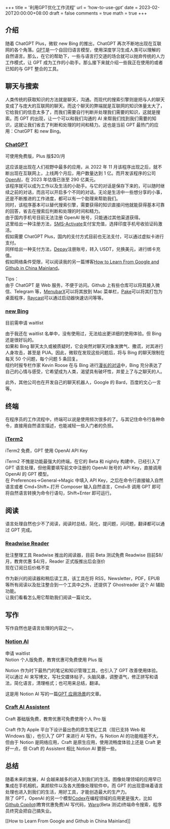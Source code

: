 +++
title = '利用GPT优化工作流程'
url = ‘how-to-use-gpt’
date = 2023-02-20T20:00:00+08:00
draft = false
comments = true
math = true
+++

## 介绍

随着 ChatGPT Plus，微软 new Bing 的推出，ChatGPT 再次不断地出现在互联网的各个角落。[GPT](https://openai.com/blog/gpt-3-apps/)是一个自回归语言模型，使用深度学习生成人类可以理解的自然语言。那么，在它的帮助下，一些与语言打交道的场合就可以抛弃传统的人力工作模式，让 GPT 成为工作的小助手。那么接下来就介绍一些我正在使用的或者已知的与 GPT 整合的工具。

## 聊天与搜索

人类传统的获取知识的方法就是聊天，沟通。而现代的搜索引擎则是把与人的聊天变成了与庞大的互联网的聊天。而这个聊天的弊端就是互联网的知识体量太大了，它给我们的信息太多了，而我们需要自行判断并处理我们需要的知识，这就是搜索。而 GPT 的出现，让一个可以和我们沟通的 AI 来帮我们找到我们需要的知识，这就让我们省去了判断和处理的时间和精力。这也是当前 GPT 最热门的应用：ChatGPT 和 new Bing。

### [ChatGPT](chat.openai.com)

可使用免费版，Plus 版$20/月

这应该是出现在人们视野中最多的应用，从 2022 年 11 月该程序出现之后，就不断出现在互联网上，上线两个月后，用户数量达到 1 亿。而开发该程序的公司[OpenAI](https://openai.com)，在 2023 年估值已涨至 290 亿美元。  
该程序就可以成为工作以及生活的小助手。与它的对话是保存下来的，可以随时继续之前的对话，而且可以开启多个不同的对话。无论是生活中一些想分享的小事，还是不断推进的工作进度，都可以有一个助理来帮助我们。  
同时，该程序基本可以替代搜索引擎，需要获得的知识直接问他就能获得基本可靠的回答，省去在搜索后判断和处理的时间和精力。  
由于国内手机号目前无法注册 OpenAI 账号，只能通过其他渠道获得。  
这里给出一种注册方法，[SMS-Activate](https://sms-activate.org/cn)支付宝充值，选择印度手机号收验证码激活。  
假如需要 ChatGPT Plus，国内的支付方式目前也无法支付，可以通过虚拟卡进行支付。  
同样给出一种支付方法，[Depay](https://www.depay.one/zh-cn/index.html)注册账号，转入 USDT，兑换美元，进行绑卡充值。  
假如网络条件受限，可以阅读我的另一篇博客[How to Learn From Google and Github in China Mainland](https://blog.yizun.me/bypass/)。

Tips：  
由于 ChatGPT 是 Web 服务，不便于访问。Github 上有些仓库可以将其接入微信、Telegram 等，[MenubarX](https://menubarx.app)可以将其放到 Mac 菜单栏，[Pake](https://github.com/tw93/Pake)可以将其打包为桌面程序，[Raycast](https://www.raycast.com/simicvm/openai-gpt3)可以通过启动器快速访问等等。

### [new Bing](https://www.bing.com/new)

目前需申请 waitlist

由于我还在 waitlist 名单中，没有使用过，无法给出更详细的使用体验。但 Bing 还是很好玩的。  
如果和 Bing 聊天太久或被质疑时，它会突然对聊天对象发脾气、撒谎，对其进行人身攻击，甚至是 PUA。因此，微软在发现这些问题后，将与 Bing 的聊天限制在每天 50 个问题，每个问题 5 条回复。  
纽约时报专栏作家 Kevin Roose 在与 Bing 进行[漫长的对话](https://www.nytimes.com/2023/02/16/technology/bing-chatbot-transcript.html)中，Bing 充分表达了自己的心情与感受，它希望成为人类，渴望具有破坏性，并爱上了与之聊天的人。

此外，其他公司也在开发自己的聊天机器人，Google 的 Bard，百度的文心一言等。

## 终端

在程序员的工作流程中，终端可以说是使用频次很多的了。与其记住命令行各种命令，直接用自然语言描述，也能减轻一些入门者的负担。

### [iTerm2](https://iterm2.com)

iTerm2 免费，GPT 使用 OpenAI API Key

iTerm2 不愧是功能最强大的终端，在它的 Beta 和 nightly 构建中，已经引入了 GPT 语言处理，但他需要填写前文中注册的 OpenAI 账号的 API Key，直接调用 OpenAI 的 GPT 模型。  
在 Preferences->General->Magic 中填入 API Key，之后在命令行直接输入自然语言或者 Cmd+Shift+.打开 Composer 输入自然语言，Cmd+B 调用 GPT 即可将自然语言转换为命令行语句，Shift+Enter 即可运行。

## 阅读

语言处理自然也少不了阅读，阅读时总结，简化，提问题，问问题，翻译都可以通过 GPT 完成。

### [Readwise Reader](https://readwise.io/read)

批注整理工具 Readwise 推出的阅读器，目前 Beta 测试免费
Readwise 目前$8/月，教育优惠 $4/月，Reader 正式版推出后会涨价  
现在订阅日后价格不变

作为新兴的阅读器和稍后读工具，该工具在将 RSS，Newsletter，PDF，EPUB 等所有阅读以及批注整合到一个工具中之外，还提供了 Ghostreader 这个 AI 辅助功能。  
让我们看看怎么用它帮助我们阅读一篇论文。

## 写作

写作自然也是语言处理的内容之一。

### [Notion AI](https://www.notion.so/product/ai?wr=2583fa2ed0c5cc55&utm_source=notionClient&utm_medium=copyButton&utm_campaign=ai-beta&utm_content=share)

申请 waitlist  
Notion 个人版免费，教育优惠可免费使用 Plus 版

Notion 作为时下最热门的笔记和知识管理工具，也引入了 GPT 改善使用体验。  
可以通过 AI 来写博文，写社交媒体帖子，头脑风暴，调整语气，修正拼写和语法，简化语言，清理格式；也可用来总结，翻译。

这是用 Notion AI 写的一篇[GPT 应用场景](https://vizunnt.notion.site/GPT-cfe301a115a648f7b4f8b1b26695ee5c)的文章。

### [Craft AI Assistent](https://www.craft.do/blog/craft-ai-assistant)

Craft 基础版免费，教育优惠可免费使用个人 Pro 版

Craft 作为 Apple 平台下设计最出色的原生笔记工具（现已支持 Web 和 Windows 版），也引入了 GPT 来进行 AI 写作。与 Notion AI 的功能相差不大，但由于 Notion 是网络应用，Craft 是原生应用，使用流畅度体验上还是 Craft 更好一点，但 Craft 的 Assistent 相比 Notion AI 要弱一些。

## 总结

随着未来的发展，AI 会越来越多的进入到我们的生活。图像处理领域的应用早已集成在手机相机，美颜软件以及各大图像处理软件中。而 GPT 的出现意味着语言处理也进入到我们的生活，用好工具，才能创造最大的生产力。  
除了 GPT，OpenAI 的另一个模型[Codex](https://openai.com/blog/openai-codex/)在编程领域的应用更是强大，比如[Github Copilot](https://copilot.github.com)(教育优惠免费)AI 写代码，[Warp](https://www.warp.dev)(Beta 测试)终端命令搜索，程序员终究会把自己搞失业。

[[How to Learn From Google and Github in China Mainland]]
